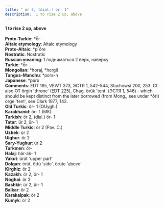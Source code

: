 ```yaml
---
title: " ör 2, (dial.) ör- 1"
description:  1 to rise 2 up, above
---
```

<strong> 1 to rise 2 up, above</strong><br><br>
<strong>Proto-Turkic</strong>:  *ȫr-<br>
<strong>Altaic etymology</strong>:  Altaic etymology<br>
<strong> Proto-Altaic</strong>:  *p`ṓre<br>
<strong>Nostratic</strong>:  Nostratic<br>
<strong>Russian meaning</strong>:  1 подниматься 2 верх, наверху<br>
<strong>Turkic</strong>:  *ȫr-<br>
<strong>Mongolian</strong>:  *horaj, *horgil<br>
<strong>Tungus-Manchu</strong>:  *pora-n<br>
<strong>Japanese</strong>:  *pǝrǝ<br>
<strong>Comments</strong>:  EDT 195, VEWT 373, ЭСТЯ 1, 542-544, Stachowsi 200, 253. Cf. also OT örgin 'throne' (EDT 225), Chag. örük 'tent' (ЭСТЯ 1, 546) - which should be kept distinct from the later borrowed (from Mong., see under *ōŕi) örge 'tent', see Clark 1977, 142.<br>
<strong>Old Turkic</strong>:  ör- 1 (OUygh.)<br>
<strong>Karakhanid</strong>:  ör- 1 (MK)<br>
<strong>Turkish</strong>:  ör 2, (dial.) ör- 1<br>
<strong>Tatar</strong>:  ür 2, ür- 1<br>
<strong>Middle Turkic</strong>:  ör 2 (Pav. C.)<br>
<strong>Uzbek</strong>:  ọr 2<br>
<strong>Uighur</strong>:  ör 2<br>
<strong>Sary-Yughur</strong>:  ür 2<br>
<strong>Turkmen</strong>:  ȫr-<br>
<strong>Halaj</strong>:  här-äk- 1<br>
<strong>Yakut</strong>:  ürüt 'upper part'<br>
<strong>Dolgan</strong>:  örüt, öttü 'side', örüte 'above'<br>
<strong>Kirghiz</strong>:  ör 2<br>
<strong>Kazakh</strong>:  ör 2, ör- 1<br>
<strong>Noghai</strong>:  ör 2<br>
<strong>Bashkir</strong>:  ür 2, ür- 1<br>
<strong>Balkar</strong>:  ör 2<br>
<strong>Karakalpak</strong>:  ör 2<br>
<strong>Kumyk</strong>:  ör 2<br>


